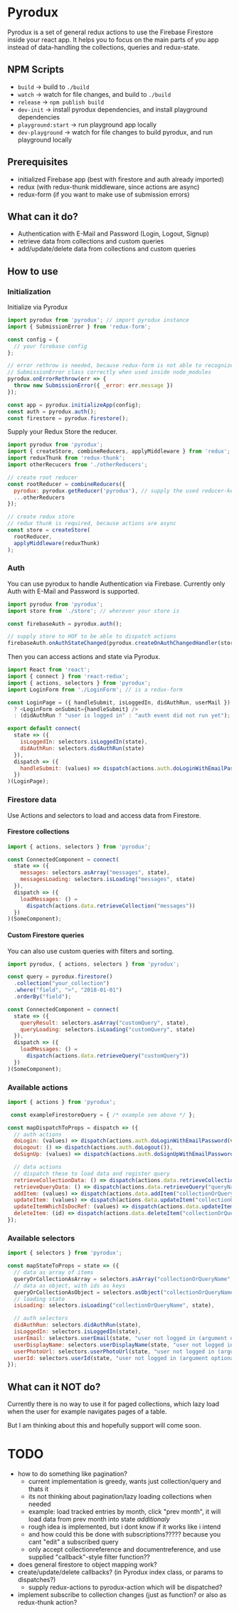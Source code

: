 # Pyrodux

Pyrodux is a set of general redux actions to use the Firebase Firestore inside your react app.
It helps you to focus on the main parts of you app instead of data-handling the collections, queries and redux-state.

## NPM Scripts

- `build` -> build to `./build`
- `watch` -> watch for file changes, and build to `./build`
- `release` -> `npm publish build`
- `dev-init` -> install pyrodux dependencies, and install playground dependencies
- `playground:start` -> run playground app locally
- `dev-playground` -> watch for file changes to build pyrodux, and run playground locally

## Prerequisites

- initialized Firebase app (best with firestore and auth already imported)
- redux (with redux-thunk middleware, since actions are async)
- redux-form (if you want to make use of submission errors)

## What can it do?

- Authentication with E-Mail and Password (Login, Logout, Signup)
- retrieve data from collections and custom queries
- add/update/delete data from collections and custom queries

## How to use

### Initialization

Initialize via Pyrodux

```js
import pyrodux from 'pyrodux'; // import pyrodux instance
import { SubmissionError } from 'redux-form';

const config = {
  // your firebase config
};

// error rethrow is needed, because redux-form is not able to recognize
// SubmissionError class correctly when used inside node_modules
pyrodux.onErrorRethrow(err => {
  throw new SubmissionError({ _error: err.message })
});

const app = pyrodux.initializeApp(config);
const auth = pyrodux.auth();
const firestore = pyrodux.firestore();
```

Supply your Redux Store the reducer.

```js
import pyrodux from 'pyrodux';
import { createStore, combineReducers, applyMiddleware } from 'redux';
import reduxThunk from 'redux-thunk';
import otherRecucers from './otherReducers';

// create root reducer
const rootReducer = combineReducers({
  pyrodux: pyrodux.getReducer('pyrodux'), // supply the used reducer-key to pyrodux, default when empty is "entities"
  ...otherReducers
});

// create redux store
// redux thunk is required, because actions are async
const store = createStore(
  rootReducer,
  applyMiddleware(reduxThunk)
);
```

### Auth

You can use pyrodux to handle Authentication via Firebase.
Currently only Auth with E-Mail and Password is supported.

```js
import pyrodux from 'pyrodux';
import store from './store'; // wherever your store is

const firebaseAuth = pyrodux.auth();

// supply store to HOF to be able to dispatch actions
firebaseAuth.onAuthStateChanged(pyrodux.createOnAuthChangedHandler(store));
```

Then you can access actions and state via Pyrodux.

```js
import React from 'react';
import { connect } from 'react-redux';
import { actions, selectors } from 'pyrodux';
import LoginForm from './LoginForm'; // is a redux-form

const LoginPage = ({ handleSubmit, isLoggedIn, didAuthRun, userMail }) => didAuthRun && !isLoggedIn
  ? <LoginForm onSubmit={handleSubmit} />
  : (didAuthRun ? "user is logged in" : "auth event did not run yet");

export default connect(
  state => ({
    isLoggedIn: selectors.isLoggedIn(state),
    didAuthRun: selectors.didAuthRun(state)
  }),
  dispatch => ({
    handleSubmit: (values) => dispatch(actions.auth.doLoginWithEmailPassword(values.email, values.password))
  })
)(LoginPage);

```

### Firestore data

Use Actions and selectors to load and access data from Firestore.

#### Firestore collections

```js
import { actions, selectors } from 'pyrodux';

const ConnectedComponent = connect(
  state => ({
    messages: selectors.asArray("messages", state),
    messagesLoading: selectors.isLoading("messages", state)
  }),
  dispatch => ({
    loadMessages: () =
      dispatch(actions.data.retrieveCollection("messages"))
  })
)(SomeComponent);
```

#### Custom Firestore queries

You can also use custom queries with filters and sorting.

```js
import pyrodux, { actions, selectors } from 'pyrodux';

const query = pyrodux.firestore()
  .collection("your_collection")
  .where("field", ">", "2018-01-01")
  .orderBy("field");

const ConnectedComponent = connect(
  state => ({
    queryResult: selectors.asArray("customQuery", state),
    queryLoading: selectors.isLoading("customQuery", state)
  }),
  dispatch => ({
    loadMessages: () =
      dispatch(actions.data.retrieveQuery("customQuery"))
  })
)(SomeComponent);
```

### Available actions

```js
import { actions } from 'pyrodux';

 const exampleFirestoreQuery = { /* example see above */ };

const mapDispatchToProps = dispatch => ({
  // auth actions
  doLogin: (values) => dispatch(actions.auth.doLoginWithEmailPassword(values.email, values.password)),
  doLogout: () => dispatch(actions.auth.doLogout()),
  doSignUp: (values) => dispatch(actions.auth.doSignUpWithEmailPassword(values.email, values.password)),

  // data actions
  // dispatch these to load data and register query
  retrieveCollectionData: () => dispatch(actions.data.retrieveCollection("collectionName")),
  retrieveQueryData: () => dispatch(actions.data.retrieveQuery("queryName", exampleFirestoreQuery)),
  addItem: (values) => dispatch(actions.data.addItem("collectionOrQueryName", values)),
  updateItem: (values) => dispatch(actions.data.updateItem("collectionOrQueryName", values)),
  updateItemWhichIsDocRef: (values) => dispatch(actions.data.updateItemDoc("collectionOrQueryName", values)),
  deleteItem: (id) => dispatch(actions.data.deleteItem("collectionOrQueryname", id))
});
```

### Available selectors

```js
import { selectors } from 'pyrodux';

const mapStateToProps = state => ({
  // data as array of items
  queryOrCollectionAsArray = selectors.asArray("collectionOrQueryName", state),
  // data as object, with ids as keys
  queryOrCollectionAsObject = selectors.asObject("collectionOrQueryName", state),
  // loading state
  isLoading: selectors.isLoading("collectionOrQueryName", state),

  // auth selectors
  didAuthRun: selectors.didAuthRun(state),
  isLoggedIn: selectors.isLoggedIn(state),
  userEmail: selectors.userEmail(state, "user not logged in (argument optional)"),
  userDisplayName: selectors.userDisplayName(state, "user not logged in (argument optional)"),
  userPhotoUrl: selectors.userPhotoUrl(state, "user not logged in (argument optional)"),
  userId: selectors.userId(state, "user not logged in (argument optional)")
});
```

## What can it NOT do?

Currently there is no way to use it for paged collections, which lazy load
when the user for example navigates pages of a table.

But I am thinking about this and hopefully support will come soon.

# TODO

- how to do something like pagination?
  - current implementation is greedy, wants just collection/query and thats it
  - its not thinking about pagination/lazy loading collections when needed
  - example: load tracked entries by month, click "prev month", it will load data from prev month into state *additionaly*
  - rough idea is implemented, but i dont know if it works like i intend
  - and how could this be done with subscriptions????? because you cant "edit" a subscribed query
  - only accept collectionreference and documentreference, and use supplied "callback"-style filter function??
- does general firestore to object mapping work?
- create/update/delete callbacks? (in Pyrodux index class, or params to dispatches?)
  - supply redux-actions to pyrodux-action which will be dispatched?
- implement subscribe to collection changes (just as function? or also as redux-thunk action?
